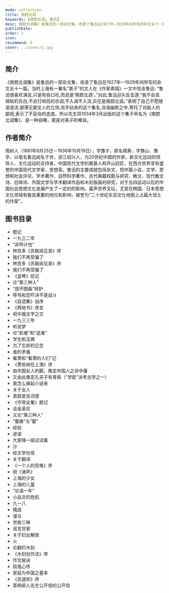 ```yaml
---
mode: collection
title: 南腔北调
keywords: [南腔北调, 鲁迅]
desc: 南腔北调集》是鲁迅的一部杂文集，收录了鲁迅在1927年—1929年间所写的杂文五十一篇。当时上海有一署名“美子”的文人在《作家素描》一文中攻击鲁迅:“鲁迅很喜欢演说,只是有些口吃,而且是‘南腔北调'。”
publishDate: 
order: 2
icon: 
recommend: 0
cover: ../cover/2.jpg
---
```


## 简介

《南腔北调集》是鲁迅的一部杂文集，收录了鲁迅在1927年—1929年间所写的杂文五十一篇。当时上海有一署名“美子”的文人在《作家素描》一文中攻击鲁迅: “鲁迅很喜欢演说,只是有些口吃,而且是‘南腔北调'。”对此,鲁迅迎头反击道:“我不会说绵软的苏白,不会打响亮的京调,不入调不入流,实在是南腔北调。”表明了自己不愿随波逐流,鄙薄无聊文人的立场,信手拈来的这个集名,诙谐幽默之中,寄托了对敌人的鄙视,表示了不妥协的态度。所以先生将1934年3月出版的这个集子命名为《南腔北调集》，是一种自嘲，更是对美子的嘲讽。

## 作者简介

周树人（1881年9月25日－1936年10月19日），字豫才，原名樟寿，字豫山、豫亭，以笔名鲁迅闻名于世，浙江绍兴人，为20世纪中国的作家，新文化运动的领导人、文化运动的支持者，中国现代文学的奠基人和开山巨匠，在西方世界享有盛誉的中国现代文学家、思想家。鲁迅的主要成就包括杂文、短中篇小说、文学、思想和社会评论、学术著作、自然科学著作、古代典籍校勘与研究、散文、现代散文诗、旧体诗、外国文学与学术翻译作品和木刻版画的研究，对于五四运动以后的中国社会思想文化发展产生了一定的的影响，蜚声世界文坛，尤其在韩国、日本思想文化领域有极其重要的地位和影响，被誉为“二十世纪东亚文化地图上占最大领土的作家”。

## 图书目录

- 题记
- 一九三二年
- “非所计也”
- 林克多《苏联闻见录》序
- 我们不再受骗了
- 林克多《苏联闻见录》序
- 我们不再受骗了
- 《竖琴》前记
- 论“第三种人”
- “连环图画”辩护
- 辱骂和恐吓决不是战斗
- 《自选集》自序
- 《两地书》序言
- 祝中俄文字之交
- 一九三三年
- 听说梦
- 论“赴难”和“逃难”
- 学生和玉佛
- 为了忘却的记念
- 谁的矛盾
- 看萧和“看萧的人们”记
- 《萧伯纳在上海》序
- 由中国女人的脚，推定中国人之非中庸
- 又由此推定孔夫子有胃病（“学匪”派考古学之一）
- 我怎么做起小说来
- 关于女人
- 真假堂吉诃德
- 《守常全集》题记
- 谈金圣叹
- 又论“第三种人”
- “蜜蜂”与“蜜”
- 经验
- 谚语
- 大家降一级试试看
- 沙
- 给文学社信
- 关于翻译
- 《一个人的受难》序
- 祝《涛声》
- 上海的少女
- 上海的儿童
- “论语一年”
- 小品文的危机
- 九一八
- 偶成
- 漫与
- 世故三昧
- 谣言世家
- 关于妇女解放
- 火
- 论翻印木刻
- 《木刻创作法》序
- 作文秘诀
- 捣鬼心传
- 家庭为中国之基本
- 《总退却》序
- 答杨邨人先生公开信的公开信